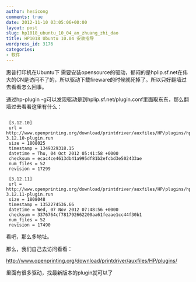 ```yaml
---
author: hesicong
comments: true
date: 2012-11-10 03:05:06+00:00
layout: post
slug: hp1018_ubuntu_10_04_an_zhuang_zhi_dao
title: HP1018 Ubuntu 10.04 安装指导
wordpress_id: 3176
categories:
- 软件
---
```


惠普打印机在Ubuntu下 需要安装opensource的驱动，郁闷的是hplip.sf.net在伟大的CN是访问不了的，所以驱动下载fireware的时候就死掉了。所以只好翻墙过去看看怎么回事。

通过hp-plugin -g可以发现驱动是到hplip.sf.net/plugin.conf里面取东东，那么翻墙过去看看这里有什么：

```

 [3.12.10]
 url = http://www.openprinting.org/download/printdriver/auxfiles/HP/plugins/hplip-3.12.10-plugin.run
 size = 1808025
 timestamp = 1349329318.15
 datetime = Thu, 04 Oct 2012 05:41:58 +0000
 checksum = ecac4ce4613db41a995df81b2efcbd3e502433ae
 num_files = 52
 revision = 17299

 [3.12.11]
 url = http://www.openprinting.org/download/printdriver/auxfiles/HP/plugins/hplip-3.12.11-plugin.run
 size = 1808048
 timestamp = 1352274536.66
 datetime = Wed, 07 Nov 2012 07:48:56 +0000
 checksum = 3376764cf781792662200aa61feaae1cc44f30b1
 num_files = 52
 revision = 17490
```

看吧，那么多地址。

那么，我们自己去访问看看：

http://www.openprinting.org/download/printdriver/auxfiles/HP/plugins/

里面有很多驱动，找最新版本的plugin就可以了
